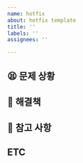 ```yaml
---
name: hotfix
about: hotfix template
title: ''
labels: ''
assignees: ''

---
```


## 😫 문제 상황

## 🔧 해결책

## 📘 참고 사항

## ETC
